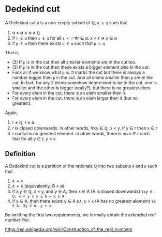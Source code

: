 # Dedekind cut
 
A Dedekind cut `α` is a non-empty subset of ℚ, `α ⊆ ℚ` such that
1. α ≠ ∅ ∧ α ≠ ℚ
2. if `r ∈ α` then `s ∈ α` for all `s < r`
   ∀r ∈ α. x < r ⇒ x ∈ α
3. if `p ∈ α` then there exists `q ∈ α` such that `p < q`

That is,
- (2) If `p` is in the cut then all smaller elements are in the cut too.
- (3) If `p` is in the cut then these exists a bigger element also in the cut.
- Fuck all if we know what `p` is. It marks the cut but there is always a number bigger then `p` in the cut. And all elems smaller then `p` are in the cut. In fact, for any 2 elems somehow determined to be in the cut, one is smaller and the other is bigger (really?), but there is no greatest elem. 
- For every elem in the cut, there is an elem smaller then it.
- For every elem in the cut, there is an elem larger then it (but no greatest).


Again,
1. r ≠ ℚ, r ≠ ∅
2. r is closed downwards. In other words, ∀xy ∈ ℚ. x < y, if y ∈ r then x ∈ r
3. r contains no greatest element. In other words, there is no x ∈ r such that for all y ∈ r, y ≤ x


## Definition

A Dedekind cut is a partition of the rationals ℚ into two subsets `A` and `B` such that
1. `A ≠ ∅`
2. `A ≠ ℚ` (equivalently, B ≠ ∅)
3. If x,y ∈ ℚ, x < y, and y ∈ A, then x ∈ A (A is closed downwards)
  `∀xy ∈ ℚ. x < y ∧ y ∈ A ⇒ x ∈ A`
4. If x ∈ A, then there exists y ∈ A s.t. y > x (A has no greatest element)
  `∀x ∈ A. ∃y ∈ A. y > x`

By omitting the first two requirements, we formally obtain the *extended real number line*.


https://en.wikipedia.org/wiki/Construction_of_the_real_numbers
